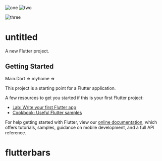 ![one](https://user-images.githubusercontent.com/92072534/138813061-e686a9c9-ac1b-490b-9604-1e827b131ad7.jpeg)
![two](https://user-images.githubusercontent.com/92072534/138813058-a6c098fc-f2c7-4403-b6b4-64cecc30463e.jpeg)

![three](https://user-images.githubusercontent.com/92072534/138813051-c4b9735e-9dcb-471b-881b-229ec78ad694.jpeg)
# untitled

A new Flutter project.

## Getting Started
Main.Dart => myhome =>

This project is a starting point for a Flutter application.

A few resources to get you started if this is your first Flutter project:

- [Lab: Write your first Flutter app](https://flutter.dev/docs/get-started/codelab)
- [Cookbook: Useful Flutter samples](https://flutter.dev/docs/cookbook)

For help getting started with Flutter, view our
[online documentation](https://flutter.dev/docs), which offers tutorials,
samples, guidance on mobile development, and a full API reference.
# flutterbars

